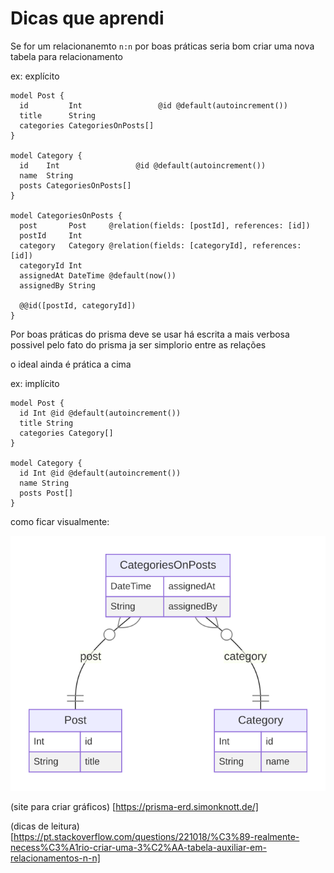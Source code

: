 # Dicas que aprendi

Se for um relacionanemto `n:n` por boas práticas seria bom criar uma nova tabela para relacionamento

ex: explícito

``` prisma
model Post {
  id         Int                 @id @default(autoincrement())
  title      String
  categories CategoriesOnPosts[]
}

model Category {
  id    Int                 @id @default(autoincrement())
  name  String
  posts CategoriesOnPosts[]
}

model CategoriesOnPosts {
  post       Post     @relation(fields: [postId], references: [id])
  postId     Int
  category   Category @relation(fields: [categoryId], references: [id])
  categoryId Int
  assignedAt DateTime @default(now())
  assignedBy String

  @@id([postId, categoryId])
}
```

Por boas práticas do prisma deve se usar há escrita a mais verbosa possivel pelo fato do prisma ja ser simplorio entre as relações

o ideal ainda é prática a cima

ex: implícito

``` prisma
model Post {
  id Int @id @default(autoincrement())
  title String
  categories Category[]
}

model Category {
  id Int @id @default(autoincrement())
  name String
  posts Post[]
}
```

como ficar visualmente: 

<img src="./prisma-erd(6).svg"/>

(site para criar gráficos) [https://prisma-erd.simonknott.de/]


(dicas de leitura) [https://pt.stackoverflow.com/questions/221018/%C3%89-realmente-necess%C3%A1rio-criar-uma-3%C2%AA-tabela-auxiliar-em-relacionamentos-n-n]